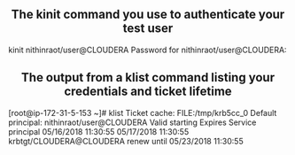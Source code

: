 ## <center> <a name="KINIT"/> The kinit command you use to authenticate your test user
kinit nithinraot/user@CLOUDERA
Password for nithinraot/user@CLOUDERA:

## <center> <a name="KLIST"/>  The output from a klist command listing your credentials and ticket lifetime
[root@ip-172-31-5-153 ~]# klist
Ticket cache: FILE:/tmp/krb5cc_0
Default principal: nithinraot/user@CLOUDERA
Valid starting       Expires              Service principal
05/16/2018 11:30:55  05/17/2018 11:30:55  krbtgt/CLOUDERA@CLOUDERA
        renew until 05/23/2018 11:30:55

